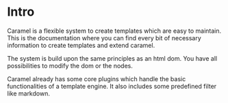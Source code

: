 
# Intro

Caramel is a flexible system to create templates which are easy to maintain.
This is the documentation where you can find every bit of necessary information to create templates and extend caramel.

The system is build upon the same principles as an html dom.
You have all possibilities to modify the dom or the nodes.

Caramel already has some core plugins which handle the basic functionalities of a template engine.
It also includes some predefined filter like markdown.


